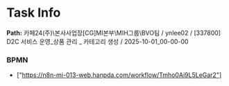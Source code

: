 # Task Info

**Path:** 카페24(주)\본사사업장\[CG]MI본부\MIH그룹\BVO팀 / ynlee02 / [337800] D2C 서비스 운영_상품 관리 _ 카테고리 생성 / 2025-10-01_00-00-00

### BPMN
- ["https://n8n-mi-013-web.hanpda.com/workflow/Tmho0Ai9L5LeGar2"]

